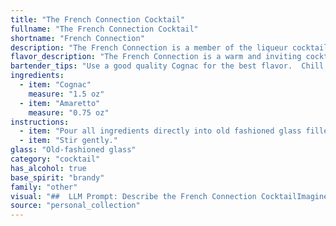 ```yaml
---
title: "The French Connection Cocktail"
fullname: "The French Connection Cocktail"
shortname: "French Connection"
description: "The French Connection is a member of the liqueur cocktail family, combining strong spirits with sweet, aromatic liqueurs. While its exact origin is debated, it likely emerged in the 1970s, drawing inspiration from classic French-Italian flavor pairings. "
flavor_description: "The French Connection is a warm and inviting cocktail with a sweet and nutty character. The cognac's rich, fruity notes mingle beautifully with the almond-infused sweetness of the amaretto. Expect a smooth and silky texture with hints of dried fruit, caramel, and a subtle, lingering almond finish. It's a complex yet balanced drink perfect for those seeking a sophisticated indulgence. "
bartender_tips: "Use a good quality Cognac for the best flavor.  Chill both the Cognac and Amaretto before mixing.  Use a chilled glass for serving.  Shake vigorously with ice to ensure proper dilution and a frosty finish.  Don't over-shake; aim for a smooth, velvety texture.  Garnish with a cherry or orange peel for a touch of elegance. "
ingredients:
  - item: "Cognac"
    measure: "1.5 oz"
  - item: "Amaretto"
    measure: "0.75 oz"
instructions:
  - item: "Pour all ingredients directly into old fashioned glass filled with ice cubes."
  - item: "Stir gently."
glass: "Old-fashioned glass"
category: "cocktail"
has_alcohol: true
base_spirit: "brandy"
family: "other"
visual: "##  LLM Prompt: Describe the French Connection CocktailImagine a glass filled with a rich, amber liquid, reminiscent of polished mahogany. Tiny, shimmering bubbles rise slowly from the bottom, like whispers of a forgotten secret. The aroma, a captivating blend of sweet almond and dried fruit, hangs delicately in the air. Hints of caramel and oak emerge, revealing the complexity of the Cognac base.  **Describe the following:*** **Color:** How would you describe the color of the drink? What shades are present?* **Texture:** What does the drink look like in terms of texture? Is it smooth, oily, or bubbly? * **Clarity:** Is the drink clear, cloudy, or layered? * **Presentation:** How is the drink usually served? In a chilled glass? With a garnish? Please provide a detailed and evocative description of the **French Connection** cocktail, using your knowledge of how the ingredients interact and the visual cues they create. "
source: "personal_collection"
---
```


